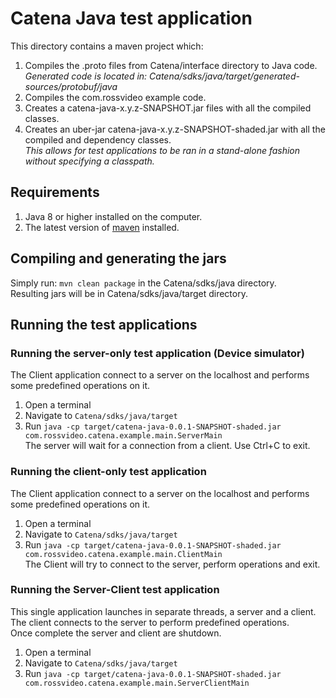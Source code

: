 # Catena Java test application

This directory contains a maven project which:
1. Compiles the .proto files from Catena/interface directory to Java code.  
*Generated code is located in: Catena/sdks/java/target/generated-sources/protobuf/java*
2. Compiles the com.rossvideo example code.
3. Creates a catena-java-x.y.z-SNAPSHOT.jar files with all the compiled classes.
4. Creates an uber-jar catena-java-x.y.z-SNAPSHOT-shaded.jar with all the compiled and dependency classes.  
*This allows for test applications to be ran in a stand-alone fashion without specifying a classpath.*

## Requirements
1. Java 8 or higher installed on the computer.
2. The latest version of [maven](https://maven.apache.org/download.cgi) installed.

## Compiling and generating the jars
Simply run: `mvn clean package` in the Catena/sdks/java directory.  
Resulting jars will be in Catena/sdks/java/target directory.

## Running the test applications

### Running the server-only test application (Device simulator)
The Client application connect to a server on the localhost and performs some predefined operations on it.

1. Open a terminal
2. Navigate to `Catena/sdks/java/target`
3. Run `java -cp target/catena-java-0.0.1-SNAPSHOT-shaded.jar com.rossvideo.catena.example.main.ServerMain`  
The server will wait for a connection from a client.  Use Ctrl+C to exit.

### Running the client-only test application
The Client application connect to a server on the localhost and performs some predefined operations on it.

1. Open a terminal
2. Navigate to `Catena/sdks/java/target`
3. Run `java -cp target/catena-java-0.0.1-SNAPSHOT-shaded.jar com.rossvideo.catena.example.main.ClientMain`  
The Client will try to connect to the server, perform operations and exit.

### Running the Server-Client test application
This single application launches in separate threads, a server and a client.  The client connects to the server to perform predefined operations.  
Once complete the server and client are shutdown.
1. Open a terminal
2. Navigate to `Catena/sdks/java/target`
3. Run `java -cp target/catena-java-0.0.1-SNAPSHOT-shaded.jar com.rossvideo.catena.example.main.ServerClientMain`  



